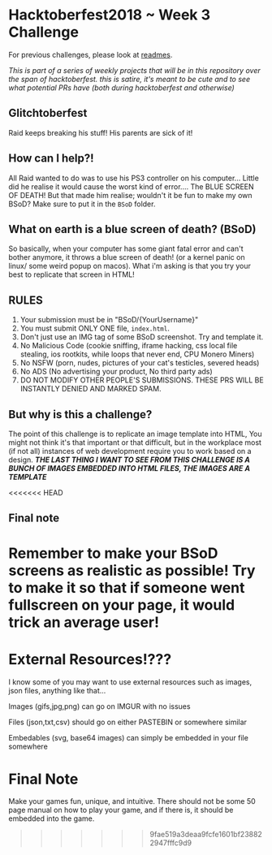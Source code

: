 # Hacktoberfest2018 ~ Week 3 Challenge

For previous challenges, please look at [readmes](https://github.com/RaidAndFade/Hacktoberfest2018/tree/master/READMES).

*This is part of a series of weekly projects that will be in this repository over the span of hacktoberfest.*
*this is satire, it's meant to be cute and to see what potential PRs have (both during hacktoberfest and otherwise)*

## Glitchtoberfest

Raid keeps breaking his stuff! His parents are sick of it!

## How can I help?!

All Raid wanted to do was to use his PS3 controller on his computer... Little did he realise it would cause the worst kind of error.... The BLUE SCREEN OF DEATH! But that made him realise; wouldn't it be fun to make my own BSoD? Make sure to put it in the `BSoD` folder.

## What on earth is a blue screen of death? (BSoD)

So basically, when your computer has some giant fatal error and can't bother anymore, it throws a blue screen of death! (or a kernel panic on linux/ some weird popup on macos). What i'm asking is that you try your best to replicate that screen in HTML!

## RULES 

1. Your submission must be in "BSoD/{YourUsername}"
2. You must submit ONLY ONE file, `index.html`.
3. Don't just use an IMG tag of some BSoD screenshot. Try and template it.
4. No Malicious Code (cookie sniffing, iframe hacking, css local file stealing, ios rootkits, while loops that never end, CPU Monero Miners)
5. No NSFW (porn, nudes, pictures of your cat's testicles, severed heads)
6. No ADS (No advertising your product, No third party ads)
7. DO NOT MODIFY OTHER PEOPLE'S SUBMISSIONS. THESE PRS WILL BE INSTANTLY DENIED AND MARKED SPAM.

## But why is this a challenge?

The point of this challenge is to replicate an image template into HTML, You might not think it's that important or that difficult, but in the workplace most (if not all) instances of web development require you to work based on a design.
***THE LAST THING I WANT TO SEE FROM THIS CHALLENGE IS A BUNCH OF IMAGES EMBEDDED INTO HTML FILES, THE IMAGES ARE A TEMPLATE***

<<<<<<< HEAD
## Final note

Remember to make your BSoD screens as realistic as possible! Try to make it so that if someone went fullscreen on your page, it would trick an average user!
=======
# External Resources!???
I know some of you may want to use external resources such as images, json files, anything like that...

Images (gifs,jpg,png) can go on IMGUR with no issues

Files (json,txt,csv) should go on either PASTEBIN or somewhere similar

Embedables (svg, base64 images) can simply be embedded in your file somewhere

# Final Note
Make your games fun, unique, and intuitive. There should not be some 50 page manual on how to play your game, and if there is, it should be embedded into the game.
>>>>>>> 9fae519a3deaa9fcfe1601bf238822947fffc9d9
